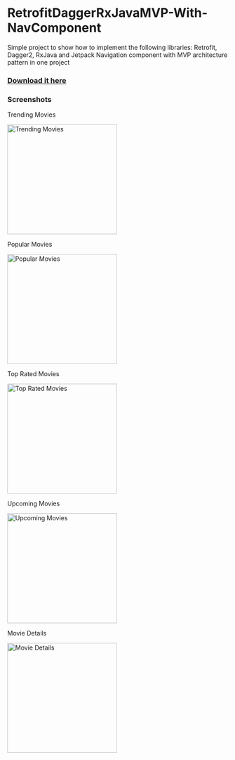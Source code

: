 # RetrofitDaggerRxJavaMVP-With-NavComponent
Simple project to show how to implement the following libraries: Retrofit, Dagger2, RxJava and Jetpack Navigation component with MVP architecture pattern in one project

### [Download it here](https://github.com/Kakyire/RetrofitDaggerRxJavaMVP-With-NavComponent/releases/download/v1.0/Movies.apk)
### Screenshots

Trending Movies

<img src="https://user-images.githubusercontent.com/47930771/97816346-89ede300-1c8c-11eb-822d-6fccfd22e58b.png" alt="Trending Movies" width="250"/>



Popular Movies

<img src="https://user-images.githubusercontent.com/47930771/97816277-18159980-1c8c-11eb-9b2e-c82113390e0e.png" alt="Popular Movies" width="250"/>



Top Rated Movies

<img src="https://user-images.githubusercontent.com/47930771/97816361-9b36ef80-1c8c-11eb-8226-aa3f14dc87e2.png" alt="Top Rated Movies" width="250"/>



Upcoming Movies

<img src="https://user-images.githubusercontent.com/47930771/97816367-a38f2a80-1c8c-11eb-9089-db496994a939.png" alt="Upcoming Movies" width="250"/>



Movie Details

<img src="https://user-images.githubusercontent.com/47930771/97816370-ab4ecf00-1c8c-11eb-9798-78c916c1d4a8.png" alt="Movie Details" width="250"/>
